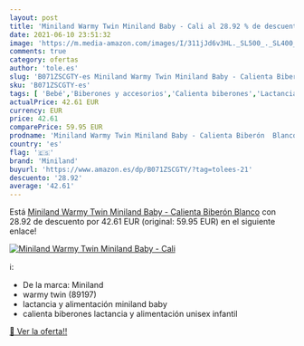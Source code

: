 ```yaml
---
layout: post
title: 'Miniland Warmy Twin Miniland Baby - Cali al 28.92 % de descuento'
date: 2021-06-10 23:51:32
image: 'https://m.media-amazon.com/images/I/311jJd6v3HL._SL500_._SL400_.jpg'
comments: true
category: ofertas
author: 'tole.es'
slug: 'B071ZSCGTY-es Miniland Warmy Twin Miniland Baby - Calienta Biberón Blanco'
sku: 'B071ZSCGTY-es'
tags: [ 'Bebé','Biberones y accesorios','Calienta biberones','Lactancia y alimentación','biberón','miniland', ]
actualPrice: 42.61 EUR
currency: EUR
price: 42.61
comparePrice: 59.95 EUR
prodname: 'Miniland Warmy Twin Miniland Baby - Calienta Biberón  Blanco'
country: 'es'
flag: '🇪🇸'
brand: 'Miniland'
buyurl: 'https://www.amazon.es/dp/B071ZSCGTY/?tag=tolees-21'
descuento: '28.92'
average: '42.61'
---
```


Está [Miniland Warmy Twin Miniland Baby - Calienta Biberón  Blanco](https://www.amazon.es/dp/B071ZSCGTY/?tag=tolees-21) con 28.92 de descuento por 42.61 EUR (original: 59.95 EUR) en el siguiente enlace!

[![Miniland Warmy Twin Miniland Baby - Cali](https://m.media-amazon.com/images/I/311jJd6v3HL._SL500_._SL400_.jpg)](https://www.amazon.es/dp/B071ZSCGTY/?tag=tolees-21)

ℹ️:

- De la marca: Miniland
- warmy twin (89197)
- lactancia y alimentación miniland baby
- calienta biberones lactancia y alimentación unisex infantil

[🛒 Ver la oferta!!](https://www.amazon.es/dp/B071ZSCGTY/?tag=tolees-21)

